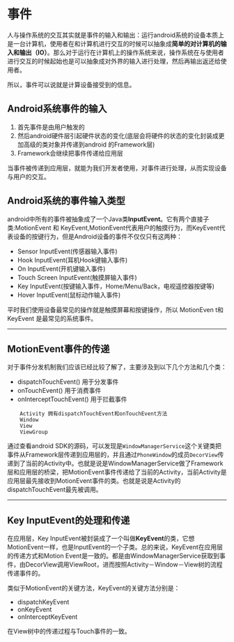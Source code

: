 # 事件

人与操作系统的交互其实就是事件的输入和输出：运行android系统的设备本质上是一台计算机，使用者在和计算机进行交互的时候可以抽象成**简单的对计算机的输入和输出（IO）**。那么对于运行在计算机上的操作系统来说，操作系统在与使用者进行交互的时候起始也是可以抽象成对外界的输入进行处理，然后再输出返还给使用者。

所以，事件可以说就是计算设备接受到的信息。

## Android系统事件的输入

1. 首先事件是由用户触发的
2. 然后android硬件层引起硬件状态的变化(底层会将硬件的状态的变化封装成更加高级的类对象并传递到android 的Framework层)
3. Framework会继续把事件传递给应用层

当事件被传递到应用层，就能为我们开发者使用，对事件进行处理，从而实现设备与用户的交互。

## Android系统的事件输入类型

android中所有的事件被抽象成了一个Java类**InputEvent**。它有两个直接子类:MotionEvent 和 KeyEvent,MotionEvent代表用户的触摸行为，而KeyEvent代表设备的按键行为，但是Android设备的事件不仅仅只有这两种：

*   Sensor InputEvent(传感器输入事件)
*   Hook InputEvent(耳机Hook键输入事件)
*   On InputEvent(开机键输入事件)
*   Touch Screen InputEvent(触摸屏输入事件)
*   Key InputEvent(按键输入事件，Home/Menu/Back，电视遥控器按键等)
*   Hover InputEvent(鼠标动作输入事件)

平时我们使用设备最常见的操作就是触摸屏幕和按键操作，所以 MotionEven t和 KeyEvent 是最常见的系统事件。

---
## MotionEvent事件的传递

对于事件分发机制我们应该已经比较了解了，主要涉及到以下几个方法和几个类：

- dispatchTouchEvent() 用于分发事件
- onTouchEvent()  用于消费事件
- onInterceptTouchEvent()  用于拦截事件

```
    Activity 拥有dispatchTouchEvent和onTouchEvent方法
    Window
    View
    ViewGroup
```

通过查看android SDK的源码，可以发现是`WindowManagerService`这个关键类把事件从Framework层传递到应用层的，并且通过`PhoneWindow`的成员`DecorView`传递到了当前的Activity中。也就是说是WindowManagerService做了Framework层和应用层的桥梁，把MotionEvent事件传递给了当前的Activity，当前Activity是应用层最先接收到MotionEvent事件的类。也就是说是Activity的dispatchTouchEvent最先被调用。

---
## Key InputEvent的处理和传递

在应用层，Key InputEvent被封装成了一个叫做**KeyEvent**的类，它想MotionEvent一样，也是InputEvent的一个子类。总的来说，KeyEvent在应用层的传递方式和Motion Event是一致的。都是由WindowManagerService获取到事件，由DecorView调用ViewRoot，进而按照Activity－Window－View树的流程传递事件的。

类似于MotionEvent的关键方法，KeyEvent的关键方法分别是：

*   dispatchKeyEvent
*   onKeyEvent
*   onInterceptKeyEvent

在View树中的传递过程与Touch事件的一致。